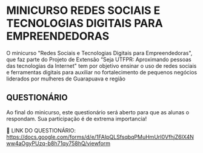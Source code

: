 # MINICURSO REDES SOCIAIS E TECNOLOGIAS DIGITAIS PARA EMPREENDEDORAS
O minicurso "Redes Sociais e Tecnologias Digitais para Empreendedoras", que faz parte do Projeto de Extensão “Seja UTFPR: Aproximando pessoas das tecnologias da Internet" tem por objetivo ensinar o uso de redes sociais e ferramentas digitais para auxiliar no fortalecimento de pequenos negócios liderados por mulheres de Guarapuava e região

## QUESTIONÁRIO
Ao final do minicurso, este questionário será aberto para que as alunas o respondam. Sua participação é de extrema importancia!

🔗 LINK DO QUESTIONÁRIO: https://docs.google.com/forms/d/e/1FAIpQLSfsqbqPMuHmUrI0VfhjZ6IX4Nww4aOgyPUzq-b8h71qy758hQ/viewform
